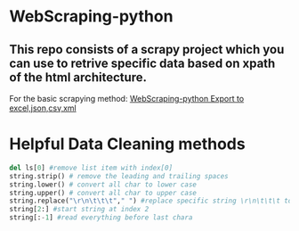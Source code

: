 # WebScraping-python

## This repo consists of a scrapy project which you can use to retrive specific data based on **xpath** of the html architecture.

For the basic scrapying method:
[WebScraping-python Export to excel,json,csv,xml](https://github.com/gcgloven/WebScraping-python/blob/master/WebScraping-python%20Export%20to%20json%2Ccsv%2Cxml.md)

 
# Helpful Data Cleaning methods 
```python 
del ls[0] #remove list item with index[0]
string.strip() # remove the leading and trailing spaces
string.lower() # convert all char to lower case 
string.upper() # convert all char to upper case
string.replace("\r\n\t\t\t"," ") #replace specific string \r\n\t\t\t to " "
string[2:] #start string at index 2
string[:-1] #read everything before last chara
```

